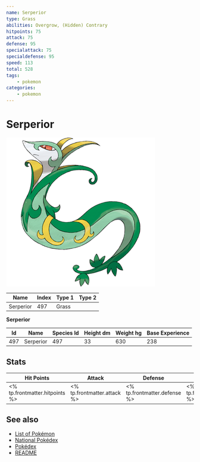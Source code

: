 ```yaml
---
name: Serperior
type: Grass
abilities: Overgrow, (Hidden) Contrary
hitpoints: 75
attack: 75
defense: 95
specialattack: 75
specialdefense: 95
speed: 113
total: 528
tags:
    - pokemon
categories:
    - pokemon
---
```


# Serperior


![Serperior](images/497.png)

| **Name** | **Index** | **Type 1** | **Type 2** |
|----|----|----|----|
| Serperior | 497 | Grass  |  |

**Serperior** 




| **Id** | **Name** | **Species Id** | **Height dm** | **Weight hg** | **Base Experience** |
|--------|----------|----------------|------------|------------|---------------------|
| 497 | Serperior | 497 | 33 | 630 | 238 |



## Stats

| **Hit Points** | **Attack** | **Defense** | **Special Attack** | **Special Defense** | **Speed** | **Total** |
|----------------|------------|-------------|--------------------|---------------------|-----------|-----------|
| <% tp.frontmatter.hitpoints %> | <% tp.frontmatter.attack %> | <% tp.frontmatter.defense %> | <% tp.frontmatter.specialattack %> | <% tp.frontmatter.specialdefense %> | <% tp.frontmatter.speed %> | <% tp.frontmatter.total %> |

## See also

- [List of Pokémon](../pokemon.md)
- [National Pokédex](../national_pokedex.md)
- [Pokédex](../pokedex.md)
- [README](../README.md)
